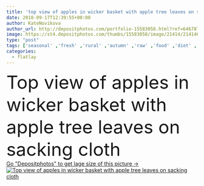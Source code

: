 ```yaml
---
title: 'top view of apples in wicker basket with apple tree leaves on sacking cloth'
date: 2018-09-17T12:39:55+00:00
author: KateNovikova
author_url: http://depositphotos.com/portfolio-15583058.html?ref=64678756
image: https://st4.depositphotos.com/thumbs/15583058/image/21414/214146752/api_thumb_450.jpg?forcejpeg=true
type: "post"
tags: ['seasonal' ,'fresh' ,'rural' ,'autumn' ,'raw' ,'food' ,'diet' ,'fruit' ,'tasty' ,'delicious' ,'appetizing' ,'ripe' ,'freshness' ,'harvest' ,'vegetarian' ,'organic' ,'eco' ,'apples' ,'vitamins' ,'selection' ,'antioxidant' ,'vegan' ,'vital' ,'unprocessed' ,'Healthy Eating' ,'top view' ,'wicker basket' ,'fresh picked' ,'apple tree leaves' ,'clean eating' ,'flatlay' ,'sacking cloth' ]
categories: 
  - flatlay
---
```

<div aling="center">
            <font size="60"> Top view of apples in wicker basket with apple tree leaves on sacking cloth</font>   
</div>
<div>
    <a href='https://depositphotos.com/214146752/stock-photo-top-view-apples-wicker-basket.html?ref=64678756' target=_blank > Go "Depositphotos" to get lage size of this picture ->
        <img href='https://depositphotos.com/214146752/stock-photo-top-view-apples-wicker-basket.html?ref=64678756' src='https://st4.depositphotos.com/15583058/21414/i/950/depositphotos_214146752-stock-photo-top-view-apples-wicker-basket.jpg?forcejpeg=true' alt='Top view of apples in wicker basket with apple tree leaves on sacking cloth' >
    </a>
</div>
